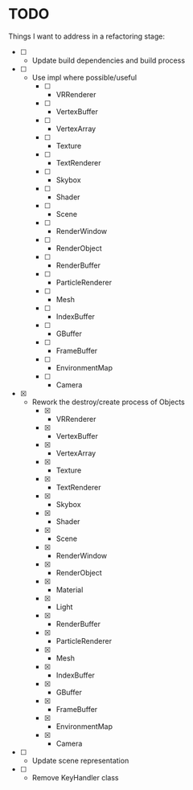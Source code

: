 # TODO

Things I want to address in a refactoring stage: <br>

* [ ] - Update build dependencies and build process
* [ ] - Use impl where possible/useful
    * [ ] - VRRenderer
    * [ ] - VertexBuffer
    * [ ] - VertexArray
    * [ ] - Texture
    * [ ] - TextRenderer
    * [ ] - Skybox
    * [ ] - Shader
    * [ ] - Scene
    * [ ] - RenderWindow
    * [ ] - RenderObject
    * [ ] - RenderBuffer
    * [ ] - ParticleRenderer
    * [ ] - Mesh
    * [ ] - IndexBuffer
    * [ ] - GBuffer
    * [ ] - FrameBuffer
    * [ ] - EnvironmentMap
    * [ ] - Camera
* [x] - Rework the destroy/create process of Objects
    * [x] - VRRenderer
    * [x] - VertexBuffer
    * [x] - VertexArray
    * [x] - Texture
    * [x] - TextRenderer
    * [x] - Skybox
    * [x] - Shader
    * [x] - Scene
    * [x] - RenderWindow
    * [x] - RenderObject
    * [x] - Material
    * [x] - Light
    * [x] - RenderBuffer
    * [x] - ParticleRenderer
    * [x] - Mesh
    * [x] - IndexBuffer
    * [x] - GBuffer
    * [x] - FrameBuffer
    * [x] - EnvironmentMap
    * [x] - Camera
* [ ] - Update scene representation
* [ ] - Remove KeyHandler class